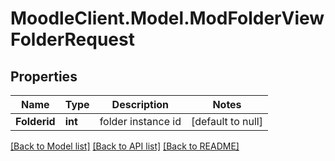 # MoodleClient.Model.ModFolderViewFolderRequest

## Properties

Name | Type | Description | Notes
------------ | ------------- | ------------- | -------------
**Folderid** | **int** | folder instance id | [default to null]

[[Back to Model list]](../README.md#documentation-for-models) [[Back to API list]](../README.md#documentation-for-api-endpoints) [[Back to README]](../README.md)

